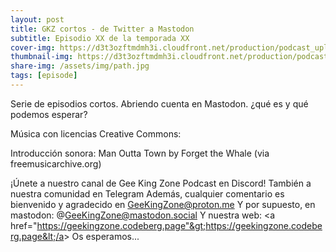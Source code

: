 ```yaml
---
layout: post
title: GKZ cortos - de Twitter a Mastodon
subtitle: Episodio XX de la temporada XX
cover-img: https://d3t3ozftmdmh3i.cloudfront.net/production/podcast_uploaded_nologo/14743809/14743809-1619370377976-ce118b9b0f9a8.jpg
thumbnail-img: https://d3t3ozftmdmh3i.cloudfront.net/production/podcast_uploaded_nologo/14743809/14743809-1619370377976-ce118b9b0f9a8.jpg
share-img: /assets/img/path.jpg
tags: [episode]
---
```


Serie de episodios cortos.
Abriendo cuenta en Mastodon.
¿qué es y qué podemos esperar?

Música con licencias Creative Commons:

 Introducción sonora: Man Outta Town by Forget the Whale (via freemusicarchive.org)


¡Únete a nuestro canal de Gee King Zone Podcast en Discord!
También a nuestra comunidad en Telegram
Además, cualquier comentario es bienvenido y agradecido en GeeKingZone@proton.me
Y por supuesto, en mastodon: @GeeKingZone@mastodon.social
Y nuestra web: &lt;a href="https://geekingzone.codeberg.page"&gt;https://geekingzone.codeberg.page&lt;/a&gt;
Os esperamos...
